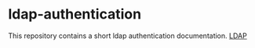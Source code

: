 ldap-authentication
===================

This repository contains a short ldap authentication documentation.
[LDAP](https://github.com/michaelhaenzi/git/blob/master/ldap.md)
